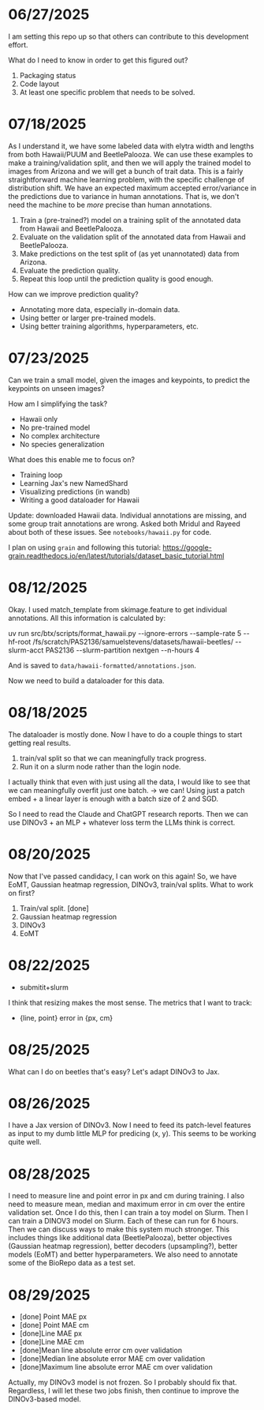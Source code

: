 # 06/27/2025

I am setting this repo up so that others can contribute to this development effort.

What do I need to know in order to get this figured out?

1. Packaging status
2. Code layout
3. At least one specific problem that needs to be solved.

# 07/18/2025

As I understand it, we have some labeled data with elytra width and lengths from both Hawaii/PUUM and BeetlePalooza.
We can use these examples to make a training/validation split, and then we will apply the trained model to images from Arizona and we will get a bunch of trait data.
This is a fairly straightforward machine learning problem, with the specific challenge of distribution shift.
We have an expected maximum accepted error/variance in the predictions due to variance in human annotations.
That is, we don't need the machine to be *more* precise than human annotations.

1. Train a (pre-trained?) model on a training split of the annotated data from Hawaii and BeetlePalooza.
2. Evaluate on the validation split of the annotated data from Hawaii and BeetlePalooza.
3. Make predictions on the test split of (as yet unannotated) data from Arizona.
4. Evaluate the prediction quality.
5. Repeat this loop until the prediction quality is good enough.

How can we improve prediction quality?

- Annotating more data, especially in-domain data.
- Using better or larger pre-trained models.
- Using better training algorithms, hyperparameters, etc.

# 07/23/2025

Can we train a small model, given the images and keypoints, to predict the keypoints on unseen images?

How am I simplifying the task?

- Hawaii only
- No pre-trained model
- No complex architecture
- No species generalization

What does this enable me to focus on?

- Training loop
- Learning Jax's new NamedShard
- Visualizing predictions (in wandb)
- Writing a good dataloader for Hawaii

Update: downloaded Hawaii data. Individual annotations are missing, and some group trait annotations are wrong. Asked both Mridul and Rayeed about both of these issues. See `notebooks/hawaii.py` for code.

I plan on using `grain` and following this tutorial: https://google-grain.readthedocs.io/en/latest/tutorials/dataset_basic_tutorial.html

# 08/12/2025

Okay. I used match_template from skimage.feature to get individual annotations.
All this information is calculated by:

uv run src/btx/scripts/format_hawaii.py --ignore-errors --sample-rate 5 --hf-root /fs/scratch/PAS2136/samuelstevens/datasets/hawaii-beetles/ --slurm-acct PAS2136 --slurm-partition nextgen --n-hours 4

And is saved to `data/hawaii-formatted/annotations.json`.

Now we need to build a dataloader for this data.

# 08/18/2025

The dataloader is mostly done.
Now I have to do a couple things to start getting real results.

1. train/val split so that we can meaningfully track progress.
2. Run it on a slurm node rather than the login node.

I actually think that even with just using all the data, I would like to see that we can meaningfully overfit just one batch. -> we can! Using just a patch embed + a linear layer is enough with a batch size of 2 and SGD.

So I need to read the Claude and ChatGPT research reports.
Then we can use DINOv3 + an MLP + whatever loss term the LLMs think is correct.

# 08/20/2025

Now that I've passed candidacy, I can work on this again!
So, we have EoMT, Gaussian heatmap regression, DINOv3, train/val splits.
What to work on first?

1. Train/val split. [done]
2. Gaussian heatmap regression
3. DINOv3
4. EoMT


# 08/22/2025

- submitit+slurm

I think that resizing makes the most sense.
The metrics that I want to track:

- {line, point} error in {px, cm}

# 08/25/2025

What can I do on beetles that's easy?
Let's adapt DINOv3 to Jax.

# 08/26/2025

I have a Jax version of DINOv3.
Now I need to feed its patch-level features as input to my dumb little MLP for predicing (x, y).
This seems to be working quite well.

# 08/28/2025

I need to measure line and point error in px and cm during training.
I also need to measure mean, median and maximum error in cm over the entire validation set.
Once I do this, then I can train a toy model on Slurm.
Then I can train a DINOV3 model on Slurm.
Each of these can run for 6 hours.
Then we can discuss ways to make this system much stronger.
This includes things like additional data (BeetlePalooza), better objectives (Gaussian heatmap regression), better decoders (upsampling?), better models (EoMT) and better hyperparameters.
We also need to annotate some of the BioRepo data as a test set.

# 08/29/2025

- [done] Point MAE px
- [done] Point MAE cm
- [done]Line MAE px
- [done]Line MAE cm
- [done]Mean line absolute error cm over validation
- [done]Median line absolute error MAE cm over validation
- [done]Maximum line absolute error MAE cm over validation

Actually, my DINOv3 model is not frozen.
So I probably should fix that.
Regardless, I will let these two jobs finish, then continue to improve the DINOv3-based model.
